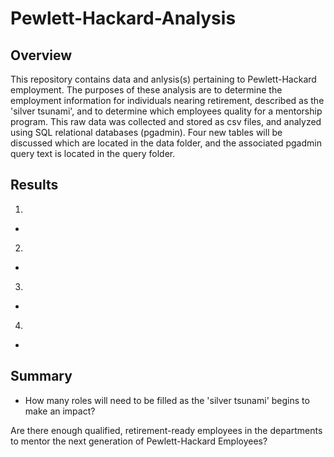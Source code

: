 # Pewlett-Hackard-Analysis

## Overview
This repository contains data and anlysis(s) pertaining to Pewlett-Hackard employment. The purposes of these analysis are to determine the employment information
for individuals nearing retirement, described as the 'silver tsunami', and to determine which employees quality for a mentorship program. This raw data was collected and stored
as csv files,  and analyzed using SQL relational databases (pgadmin). Four new tables will be discussed which are located in the data folder, and the associated pgadmin query
text is located in the query folder. 

## Results
1.
  -
  
2.
  -
  
3.
  -
  
4.
  -


## Summary 
- How many roles will need to be filled as the 'silver tsunami' begins to make an impact?


Are there enough qualified, retirement-ready employees in the departments to mentor the next generation of Pewlett-Hackard Employees?
